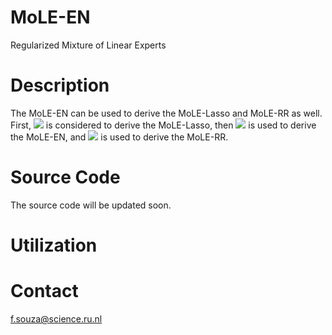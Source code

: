 # MoLE-EN
Regularized Mixture of Linear Experts

# Description
The MoLE-EN can be used to derive the MoLE-Lasso and MoLE-RR as well. First, <img src="https://render.githubusercontent.com/render/math?math=\alpha = 1"> is considered to derive the MoLE-Lasso, then <img src="https://render.githubusercontent.com/render/math?math=\alpha = 0.5"> is used to derive the MoLE-EN, and <img src="https://render.githubusercontent.com/render/math?math=\alpha = 0"> is used to derive the MoLE-RR.

# Source Code
The source code will be updated soon.

# Utilization

# Contact
f.souza@science.ru.nl
